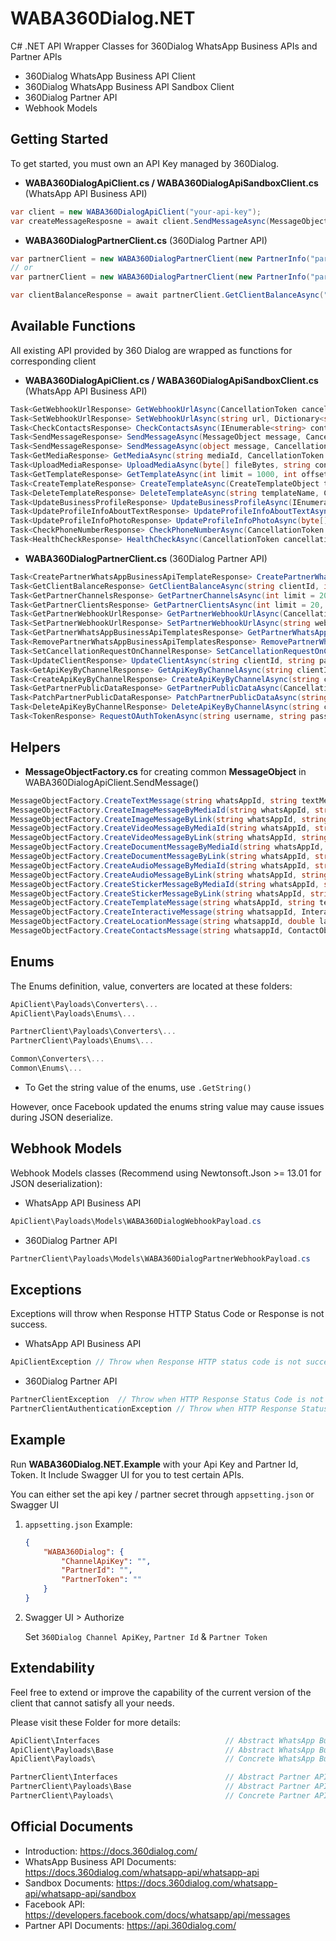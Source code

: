 # WABA360Dialog.NET
C# .NET API Wrapper Classes for 360Dialog WhatsApp Business APIs and Partner APIs

 - 360Dialog WhatsApp Business API Client
 - 360Dialog WhatsApp Business API Sandbox Client
 - 360Dialog Partner API
 - Webhook Models
 
## Getting Started
To get started, you must own an API Key managed by 360Dialog.

- **WABA360DialogApiClient.cs / WABA360DialogApiSandboxClient.cs** (WhatsApp API Business API)
```c#
var client = new WABA360DialogApiClient("your-api-key");
var createMessageResposne = await client.SendMessageAsync(MessageObjectFactory.CreateTextMessage("whatsapp-id", "Hello World!"));
```

- **WABA360DialogPartnerClient.cs** (360Dialog Partner API)
```c#
var partnerClient = new WABA360DialogPartnerClient(new PartnerInfo("partner-id"),"access-token"));
// or
var partnerClient = new WABA360DialogPartnerClient(new PartnerInfo("partner-id", "username", "password")); // For auto login

var clientBalanceResponse = await partnerClient.GetClientBalanceAsync("client-id", 1, 2022);

```

## Available Functions
All existing API provided by 360 Dialog are wrapped as functions for corresponding client

- **WABA360DialogApiClient.cs / WABA360DialogApiSandboxClient.cs** (WhatsApp API Business API)
```c#
Task<GetWebhookUrlResponse> GetWebhookUrlAsync(CancellationToken cancellationToken = default);
Task<SetWebhookUrlResponse> SetWebhookUrlAsync(string url, Dictionary<string, string> headers, CancellationToken cancellationToken = default);
Task<CheckContactsResponse> CheckContactsAsync(IEnumerable<string> contacts, Blocking blocking = Blocking.no_wait, bool forceCheck = false, CancellationToken cancellationToken = default);
Task<SendMessageResponse> SendMessageAsync(MessageObject message, CancellationToken cancellationToken = default);
Task<SendMessageResponse> SendMessageAsync(object message, CancellationToken cancellationToken = default);
Task<GetMediaResponse> GetMediaAsync(string mediaId, CancellationToken cancellationToken = default);
Task<UploadMediaResponse> UploadMediaAsync(byte[] fileBytes, string contentType, CancellationToken cancellationToken = default);
Task<GetTemplateResponse> GetTemplateAsync(int limit = 1000, int offset = 0, string sort = null, CancellationToken cancellationToken = default);
Task<CreateTemplateResponse> CreateTemplateAsync(CreateTemplateObject template, CancellationToken cancellationToken = default);
Task<DeleteTemplateResponse> DeleteTemplateAsync(string templateName, CancellationToken cancellationToken = default);
Task<UpdateBusinessProfileResponse> UpdateBusinessProfileAsync(IEnumerable<string> vertical, IEnumerable<string> websites, string email, string description, string address, CancellationToken cancellationToken = default);
Task<UpdateProfileInfoAboutTextResponse> UpdateProfileInfoAboutTextAsync(string aboutText, CancellationToken cancellationToken = default);
Task<UpdateProfileInfoPhotoResponse> UpdateProfileInfoPhotoAsync(byte[] fileBytes, string contentType, CancellationToken cancellationToken = default);
Task<CheckPhoneNumberResponse> CheckPhoneNumberAsync(CancellationToken cancellationToken = default);
Task<HealthCheckResponse> HealthCheckAsync(CancellationToken cancellationToken = default);
```

- **WABA360DialogPartnerClient.cs** (360Dialog Partner API)
```c#
Task<CreatePartnerWhatsAppBusinessApiTemplateResponse> CreatePartnerWhatsAppBusinessApiTemplateAsync(string whatsAppBusinessApiAccountId, string name, TemplateCategory category, WhatsAppLanguage language, TemplateComponentObject components, CancellationToken cancellationToken = default);
Task<GetClientBalanceResponse> GetClientBalanceAsync(string clientId, int fromMonth, int fromYear, CancellationToken cancellationToken = default);
Task<GetPartnerChannelsResponse> GetPartnerChannelsAsync(int limit = 20, int offset = 0, string sort = null, GetPartnerChannelsFilter filters = null, CancellationToken cancellationToken = default);
Task<GetPartnerClientsResponse> GetPartnerClientsAsync(int limit = 20, int offset = 0, string sort = null, GetPartnerClientsFilter filters = null, CancellationToken cancellationToken = default);
Task<GetPartnerWebhookUrlResponse> GetPartnerWebhookUrlAsync(CancellationToken cancellationToken = default);
Task<SetPartnerWebhookUrlResponse> SetPartnerWebhookUrlAsync(string webhookUrl, CancellationToken cancellationToken = default);
Task<GetPartnerWhatsAppBusinessApiTemplatesResponse> GetPartnerWhatsAppBusinessApiTemplatesAsync(string whatsAppBusinessApiAccountId, int limit = 1000, int offset = 0, string sort = null, GetPartnerWhatsAppBusinessApiTemplatesFilter filters = null, CancellationToken cancellationToken = default);
Task<RemovePartnerWhatsAppBusinessApiTemplatesResponse> RemovePartnerWhatsAppBusinessApiTemplatesAsync(string whatsAppBusinessApiAccountId, string templateId, CancellationToken cancellationToken = default);
Task<SetCancellationRequestOnChannelResponse> SetCancellationRequestOnChannelAsync(string clientId, string channelId, bool enabled, CancellationToken cancellationToken = default);
Task<UpdateClientResponse> UpdateClientAsync(string clientId, string partnerPayload, CancellationToken cancellationToken = default);
Task<GetApiKeyByChannelResponse> GetApiKeyByChannelAsync(string clientId, CancellationToken cancellationToken = default);
Task<CreateApiKeyByChannelResponse> CreateApiKeyByChannelAsync(string clientId, CancellationToken cancellationToken = default);
Task<GetPartnerPublicDataResponse> GetPartnerPublicDataAsync(CancellationToken cancellationToken = default);
Task<PatchPartnerPublicDataResponse> PatchPartnerPublicDataAsync(string webhookUrl, string partnerRedirectUrl, CancellationToken cancellationToken = default);
Task<DeleteApiKeyByChannelResponse> DeleteApiKeyByChannelAsync(string clientId, CancellationToken cancellationToken = default);
Task<TokenResponse> RequestOAuthTokenAsync(string username, string password, CancellationToken cancellationToken = default);
```

## Helpers

-  **MessageObjectFactory.cs** for creating common **MessageObject** in WABA360DialogApiClient.SendMessage()
```c#
MessageObjectFactory.CreateTextMessage(string whatsAppId, string textMessage, bool previewUrl = false);
MessageObjectFactory.CreateImageMessageByMediaId(string whatsAppId, string mediaId, string caption);
MessageObjectFactory.CreateImageMessageByLink(string whatsAppId, string imageLink, string caption, ProviderObject provider = null);
MessageObjectFactory.CreateVideoMessageByMediaId(string whatsAppId, string mediaId, string caption);
MessageObjectFactory.CreateVideoMessageByLink(string whatsAppId, string imageLink, string caption, ProviderObject provider = null);
MessageObjectFactory.CreateDocumentMessageByMediaId(string whatsAppId, string fileName, string mediaId, string caption);
MessageObjectFactory.CreateDocumentMessageByLink(string whatsAppId, string fileName, string documentLink, string caption, ProviderObject provider = null);
MessageObjectFactory.CreateAudioMessageByMediaId(string whatsAppId, string mediaId);
MessageObjectFactory.CreateAudioMessageByLink(string whatsAppId, string audioLink, ProviderObject provider = null);
MessageObjectFactory.CreateStickerMessageByMediaId(string whatsAppId, string mediaId);
MessageObjectFactory.CreateStickerMessageByLink(string whatsAppId, string stickerLink, ProviderObject provider = null);
MessageObjectFactory.CreateTemplateMessage(string whatsAppId, string templateNamespace, string templateName, WhatsAppLanguage language, List<ComponentObject> components);
MessageObjectFactory.CreateInteractiveMessage(string whatsappId, InteractiveObject interactiveObject);
MessageObjectFactory.CreateLocationMessage(string whatsappId, double latitude, double longitude, string name = null, string address = null);
MessageObjectFactory.CreateContactsMessage(string whatsappId, ContactObject contact);
```

## Enums
The Enums definition, value, converters are located at these folders:

```c#
ApiClient\Payloads\Converters\...
ApiClient\Payloads\Enums\...

PartnerClient\Payloads\Converters\...
PartnerClient\Payloads\Enums\...

Common\Converters\...
Common\Enums\...
```

- To Get the string value of the enums, use `.GetString()`

However, once Facebook updated the enums string value may cause issues during JSON deserialize.

## Webhook Models
Webhook Models classes (Recommend using Newtonsoft.Json >= 13.01 for JSON deserialization):

- WhatsApp API Business API
```c#
ApiClient\Payloads\Models\WABA360DialogWebhookPayload.cs
```

- 360Dialog Partner API
```c#
PartnerClient\Payloads\Models\WABA360DialogPartnerWebhookPayload.cs
```


## Exceptions
Exceptions will throw when Response HTTP Status Code or Response is not success.

- WhatsApp API Business API
```c#
ApiClientException // Throw when Response HTTP status code is not success, use ex.ToString() / ex.Error to access detail
```

- 360Dialog Partner API
```c#
PartnerClientException  // Throw when HTTP Response Status Code is not success, use ex.ToString() / ex.Message to access detail
PartnerClientAuthenticationException // Throw when HTTP Response Status Code is 401 like access token invalid or no credentials set.
```


## Example
Run **WABA360Dialog.NET.Example** with your Api Key and Partner Id, Token. It Include Swagger UI for you to test certain APIs.

You can either set the api key / partner secret through `appsetting.json` or Swagger UI
1. `appsetting.json`
    Example:
    ```json
    {
        "WABA360Dialog": {
            "ChannelApiKey": "",
            "PartnerId": "",
            "PartnerToken": ""
        }
    }
    ```

2. Swagger UI > Authorize
    
    Set `360Dialog Channel ApiKey`, `Partner Id` & `Partner Token` 

## Extendability
Feel free to extend or improve the capability of the current version of the client that cannot satisfy all your needs.

Please visit these Folder for more details: 
```c#
ApiClient\Interfaces                            // Abstract WhatsApp Business API Client class
ApiClient\Payloads\Base                         // Abstract WhatsApp Business API Request & Response class
ApiClient\Payloads\                             // Concrete WhatsApp Business API Request & Response class

PartnerClient\Interfaces                        // Abstract Partner API Client class
PartnerClient\Payloads\Base                     // Abstract Partner API Request & Response class
PartnerClient\Payloads\                         // Concrete Partner API Request & Response class
``` 

## Official Documents
 - Introduction: https://docs.360dialog.com/
 - WhatsApp Business API Documents: https://docs.360dialog.com/whatsapp-api/whatsapp-api
 - Sandbox Documents: https://docs.360dialog.com/whatsapp-api/whatsapp-api/sandbox
 - Facebook API: https://developers.facebook.com/docs/whatsapp/api/messages
 - Partner API Documents: https://api.360dialog.com/